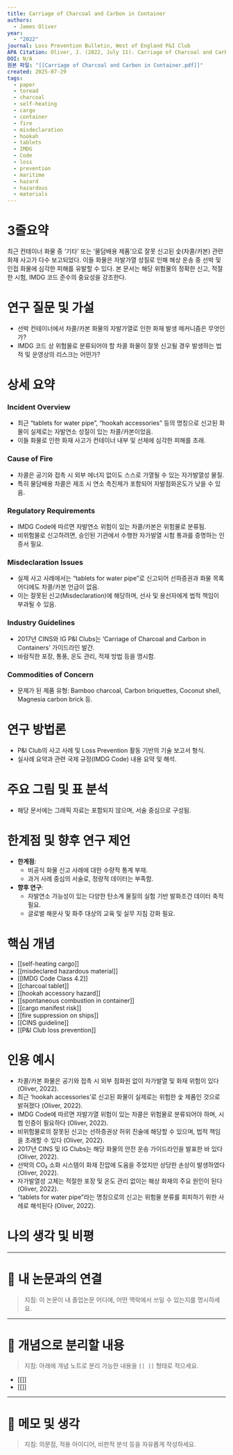 ```yaml
---
title: Carriage of Charcoal and Carbon in Container
authors:
  - James Oliver
year:
  - "2022"
journal: Loss Prevention Bulletin, West of England P&I Club
APA Citation: Oliver, J. (2022, July 11). Carriage of Charcoal and Carbon in Container. *West of England P&I Club Loss Prevention Bulletin*.
DOI: N/A
원본 파일: "[[Carriage of Charcoal and Carbon in Container.pdf]]"
created: 2025-07-29
tags:
  - paper
  - toread
  - charcoal
  - self-heating
  - cargo
  - container
  - fire
  - misdeclaration
  - hookah
  - tablets
  - IMDG
  - Code
  - loss
  - prevention
  - maritime
  - hazard
  - hazardous
  - materials
---
```


# 3줄요약
최근 컨테이너 화물 중 ‘기타’ 또는 ‘물담배용 제품’으로 잘못 신고된 숯(차콜/카본) 관련 화재 사고가 다수 보고되었다. 이들 화물은 자발가열 성질로 인해 해상 운송 중 선박 및 인접 화물에 심각한 피해를 유발할 수 있다. 본 문서는 해당 위험물의 정확한 신고, 적절한 시험, IMDG 코드 준수의 중요성을 강조한다.

# 연구 질문 및 가설
- 선박 컨테이너에서 차콜/카본 화물의 자발가열로 인한 화재 발생 메커니즘은 무엇인가?
- IMDG 코드 상 위험물로 분류되어야 할 차콜 화물이 잘못 신고될 경우 발생하는 법적 및 운영상의 리스크는 어떤가?

# 상세 요약

### Incident Overview
- 최근 “tablets for water pipe”, “hookah accessories” 등의 명칭으로 신고된 화물이 실제로는 자발연소 성질이 있는 차콜/카본이었음.
- 이들 화물로 인한 화재 사고가 컨테이너 내부 및 선체에 심각한 피해를 초래.

### Cause of Fire
- 차콜은 공기와 접촉 시 외부 에너지 없이도 스스로 가열될 수 있는 자가발열성 물질.
- 특히 물담배용 차콜은 제조 시 연소 촉진제가 포함되어 자발점화온도가 낮을 수 있음.

### Regulatory Requirements
- IMDG Code에 따르면 자발연소 위험이 있는 차콜/카본은 위험물로 분류됨.
- 비위험물로 신고하려면, 승인된 기관에서 수행한 자가발열 시험 통과를 증명하는 인증서 필요.

### Misdeclaration Issues
- 실제 사고 사례에서는 “tablets for water pipe”로 신고되어 선하증권과 화물 목록 어디에도 차콜/카본 언급이 없음.
- 이는 잘못된 신고(Misdeclaration)에 해당하며, 선사 및 용선자에게 법적 책임이 부과될 수 있음.

### Industry Guidelines
- 2017년 CINS와 IG P&I Clubs는 ‘Carriage of Charcoal and Carbon in Containers’ 가이드라인 발간.
- 바람직한 포장, 통풍, 온도 관리, 적재 방법 등을 명시함.

### Commodities of Concern
- 문제가 된 제품 유형: Bamboo charcoal, Carbon briquettes, Coconut shell, Magnesia carbon brick 등.

# 연구 방법론
- P&I Club의 사고 사례 및 Loss Prevention 활동 기반의 기술 보고서 형식.
- 실사례 요약과 관련 국제 규정(IMDG Code) 내용 요약 및 해석.

# 주요 그림 및 표 분석
- 해당 문서에는 그래픽 자료는 포함되지 않으며, 서술 중심으로 구성됨.

# 한계점 및 향후 연구 제언
- **한계점**:
  - 비공식 화물 신고 사례에 대한 수량적 통계 부재.
  - 과거 사례 중심의 서술로, 정량적 데이터는 부족함.
- **향후 연구**:
  - 자발연소 가능성이 있는 다양한 탄소계 물질의 실험 기반 발화조건 데이터 축적 필요.
  - 글로벌 해운사 및 화주 대상의 교육 및 실무 지침 강화 필요.

# 핵심 개념
- [[self-heating cargo]]
- [[misdeclared hazardous material]]
- [[IMDG Code Class 4.2]]
- [[charcoal tablet]]
- [[hookah accessory hazard]]
- [[spontaneous combustion in container]]
- [[cargo manifest risk]]
- [[fire suppression on ships]]
- [[CINS guideline]]
- [[P&I Club loss prevention]]

# 인용 예시
- 차콜/카본 화물은 공기와 접촉 시 외부 점화원 없이 자가발열 및 화재 위험이 있다 (Oliver, 2022).
- 최근 ‘hookah accessories’로 신고된 화물이 실제로는 위험한 숯 제품인 것으로 밝혀졌다 (Oliver, 2022).
- IMDG Code에 따르면 자발가열 위험이 있는 차콜은 위험물로 분류되어야 하며, 시험 인증이 필요하다 (Oliver, 2022).
- 비위험물로의 잘못된 신고는 선하증권상 허위 진술에 해당할 수 있으며, 법적 책임을 초래할 수 있다 (Oliver, 2022).
- 2017년 CINS 및 IG Clubs는 해당 화물의 안전 운송 가이드라인을 발표한 바 있다 (Oliver, 2022).
- 선박의 CO₂ 소화 시스템이 화재 진압에 도움을 주었지만 상당한 손상이 발생하였다 (Oliver, 2022).
- 자가발열성 고체는 적절한 포장 및 온도 관리 없이는 해상 화재의 주요 원인이 된다 (Oliver, 2022).
- “tablets for water pipe”라는 명칭으로의 신고는 위험물 분류를 회피하기 위한 사례로 해석된다 (Oliver, 2022).

# 나의 생각 및 비평

---

# 🧠 내 논문과의 연결  
> 지침: 이 논문이 내 졸업논문 어디에, 어떤 맥락에서 쓰일 수 있는지를 명시하세요.

---

# 🧩 개념으로 분리할 내용  
> 지침: 아래에 개념 노트로 분리 가능한 내용을 `[[ ]]` 형태로 적으세요.

- [[]]
- [[]]

---

# 💬 메모 및 생각  
> 지침: 의문점, 적용 아이디어, 비판적 분석 등을 자유롭게 작성하세요.
